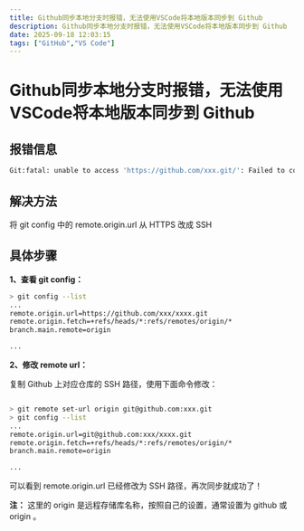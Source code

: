 ```yaml
---
title: Github同步本地分支时报错，无法使用VSCode将本地版本同步到 Github
description: Github同步本地分支时报错，无法使用VSCode将本地版本同步到 Github
date: 2025-09-18 12:03:15
tags: ["GitHub","VS Code"]
---
```


# Github同步本地分支时报错，无法使用VSCode将本地版本同步到 Github

## 报错信息

```bash
Git:fatal: unable to access 'https://github.com/xxx.git/': Failed to connect to github.com port 443 after 75007 ms: Couldn't connect to server
```

## 解决方法

将 git config 中的 remote.origin.url 从 HTTPS 改成 SSH

## 具体步骤

**1、查看 git config：**

```bash
> git config --list
...
remote.origin.url=https://github.com/xxx/xxxx.git
remote.origin.fetch=+refs/heads/*:refs/remotes/origin/*
branch.main.remote=origin

...

```

**2、修改 remote url：**

复制 Github 上对应仓库的 SSH 路径，使用下面命令修改：

```bash

> git remote set-url origin git@github.com:xxx.git
> git config --list
...
remote.origin.url=git@github.com:xxx/xxxx.git
remote.origin.fetch=+refs/heads/*:refs/remotes/origin/*
branch.main.remote=origin

...

```

可以看到 remote.origin.url 已经修改为 SSH 路径，再次同步就成功了！

**注：** 这里的 origin 是远程存储库名称，按照自己的设置，通常设置为 github 或 origin 。
